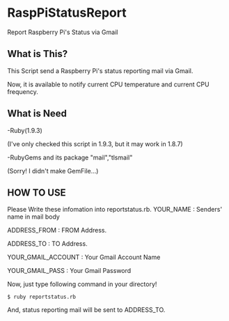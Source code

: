 RaspPiStatusReport
==================

Report Raspberry Pi's Status via Gmail


## What is This?
This Script send a Raspberry Pi's status reporting mail via Gmail.

Now, it is available to notify current CPU temperature and current CPU frequency.

## What is Need

-Ruby(1.9.3)

(I've only checked this script in 1.9.3, but it may work in 1.8.7)

-RubyGems and its package "mail","tlsmail"

(Sorry! I didn't make GemFile...)

## HOW TO USE
Please Write these infomation into reportstatus.rb.
YOUR_NAME           : Senders' name in mail body

ADDRESS_FROM        : FROM Address.

ADDRESS_TO          : TO Address.

YOUR_GMAIL_ACCOUNT  : Your Gmail Account Name

YOUR_GMAIL_PASS     : Your Gmail Password


Now, just type following command in your directory!

    $ ruby reportstatus.rb

And, status reporting mail will be sent to ADDRESS_TO.
